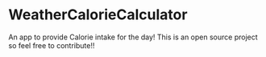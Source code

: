 # WeatherCalorieCalculator
An app to provide Calorie intake for the day!
This is an open source project so feel free to contribute!!

